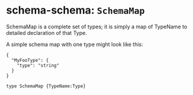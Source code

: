 # schema-schema: `SchemaMap`

SchemaMap is a complete set of types;
it is simply a map of TypeName to detailed declaration of that Type.

A simple schema map with one type might look like this:

```
{
  "MyFooType": {
    "type": "string"
  }
}
```


```ipldsch
type SchemaMap {TypeName:Type}
```
